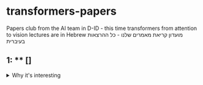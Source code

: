 # transformers-papers
Papers club from the AI team in D-ID  - this time transformers from attention to vision lectures are in Hebrew
מועדון קריאת מאמרים שלנו - כל ההרצאות בעיברית 

## 1: ** [] 
<details>
  <summary>Why it's interesting </summary>
  1. Speaker - @tag
  2. (Slides)[url]
  3. (Recording)[] password
  4. Tl;dr
     * With some
     * Sub bullets
</details>
